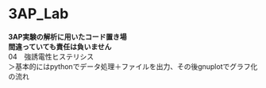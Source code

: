# 3AP_Lab
**3AP実験の解析に用いたコード置き場** \
**間違っていても責任は負いません** \
04　強誘電性ヒステリシス \
＞基本的にはpythonでデータ処理＋ファイルを出力、その後gnuplotでグラフ化の流れ
